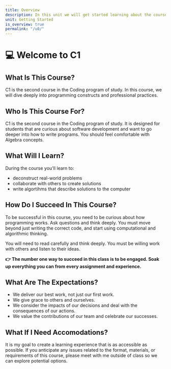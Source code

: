 ```yaml
---
title: Overview
description: In this unit we will get started learning about the course's learning targets and expectations.
unit: Getting Started
is_overview: true
permalink: "/u0/"
---
```


# 💻 Welcome to C1

## What Is This Course?

C1 is the second course in the Coding program of study. In this course, we will dive deeply into programming constructs and professional practices.

## Who Is This Course For?

C1 is the second course in the Coding program of study. It is designed for students that are curious about software development and want to go deeper into how to write programs. You should feel comfortable with Algebra concepts.

## What Will I Learn?

During the course you'll learn to:

- deconstruct real-world problems
- collaborate with others to create solutions
- write algortihms that describe solutions to the computer

## How Do I Succeed In This Course?

To be successful in this course, you need to be curious about how programming works. Ask questions and think deeply. You must move beyond just writing the correct code, and start using computational and algorithmic thinking.

You will need to read carefully and think deeply. You must be willing work with others and listen to their ideas.

**👉 The number one way to succeed in this class is to be engaged. Soak up everything you can from every assignment and experience.**

## What Are The Expectations?

- We deliver our best work, not just our first work.
- We give grace to others and ourselves.
- We consider the impacts of our decisions and deal with the consequences of our actions.
- We value the contributions of our team and celebrate our successes.

## What If I Need Accomodations?

It is my goal to create a learning experience that is as accessible as possible. If you anticipate any issues related to the format, materials, or requirements of this course, please meet with me outside of class so we can explore potential options.
